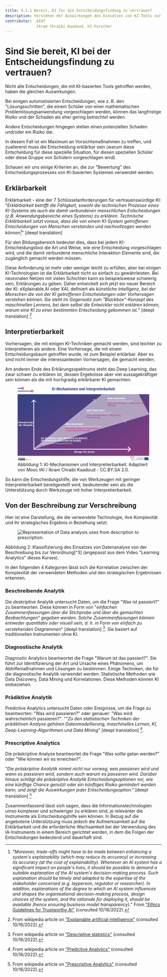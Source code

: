 ```yaml
---
title: 4.2.1 Bereit, KI für die Entscheidungsfindung zu vertrauen?
description: Verstehen der Auswirkungen des Einsatzes von KI-Tools zur Entscheidungsfindung und der notwendigen Vorsichtsmaßnahmen beim Einsatz
contributor:  AI4T
              Ikram Chraibi Kaadoud, KI-Forscher
---
```


# Sind Sie bereit, KI bei der Entscheidungsfindung zu vertrauen?

Nicht alle Entscheidungen, die mit KI-basierten Tools getroffen werden, haben die gleichen Auswirkungen.

Bei einigen automatisierten Entscheidungen, wie z. B. den "Lösungsschritten", die einem Schüler von einer mathematischen Problemlösungsanwendung vorgeschlagen werden, können das langfristige Risiko und der Schaden als eher gering *betrachtet* werden.

Andere Entscheidungen hingegen stellen einen potenziellen Schaden und/oder ein Risiko dar.

In diesem Fall ist ein Maximum an Vorsichtsmaßnahmen zu treffen, und zuallererst muss die Entscheidung erklärbar sein (warum diese Entscheidung für diese spezielle Situation, für diesen speziellen Schüler oder diese Gruppe von Schülern vorgeschlagen wird).

Schauen wir uns einige Kriterien an, die zur "Bewertung" des Entscheidungsprozesses von KI-basierten Systemen verwendet werden.

## Erklärbarkeit

Erklärbarkeit - eine der 7 Schlüsselanforderungen für vertrauenswürdige KI: "_Erklärbarkeit betrifft die Fähigkeit, sowohl die technischen Prozesse eines KI-Systems als auch die damit verbundenen menschlichen Entscheidungen (z.B. Anwendungsbereiche eines Systems) zu erklären. Technische Erklärbarkeit setzt voraus, dass die von einem KI-System getroffenen Entscheidungen von Menschen verstanden und nachvollzogen werden können[^1]_" [deepl translation]

Für den Bildungsbereich bedeutet dies, dass bei jedem KI-Entscheidungstool die Art und Weise, wie eine Entscheidung vorgeschlagen wird, und die damit verbundene menschliche Interaktion Elemente sind, die zugänglich gemacht werden müssen.

Diese Anforderung ist mehr oder weniger leicht zu erfüllen, aber bei einigen KI-Technologien ist die Erklärbarkeit nicht so einfach zu gewährleisten. Bei neuronalen Netzen mit vielen Schichten kann es beispielsweise schwierig sein, Erklärungen zu geben. Daher entwickelt sich jetzt ein neuer Bereich der KI: eXplainable AI oder XAI, definiert als _künstliche Intelligenz, bei der Menschen die von der KI getroffenen Entscheidungen oder Vorhersagen verstehen können. Sie steht im Gegensatz zum "Blackbox"-Konzept des maschinellen Lernens, bei dem selbst die Entwickler nicht erklären können, warum eine KI zu einer bestimmten Entscheidung gekommen ist._" [deepl translation] [^2]

## Interpretierbarkeit

Vorhersagen, die mit einigen KI-Techniken gemacht werden, sind leichter zu interpretieren als andere. Eine Vorhersage, die mit einem Entscheidungsbaum getroffen wurde, ist zum Beispiel erklärbar. Aber es sind nicht immer die interessantesten Vorhersagen, die gemacht werden.

Am anderen Ende des Erklärungsspektrums steht das Deep Learning, das zwar schwer zu erklären ist, dessen Ergebnisse aber viel aussagekräftiger sein können als die mit hochgradig erklärbarer KI gemachten.

<figure>
  <img src="Images/AI-mecanisms-and-interpretability-HQ-DE.jpg" alt="Representation of AI mechanisms and interpretability." />
  <figcaption>Abbildung 1: KI-Mechanismen und Interpretierbarkeit.
 Adaptiert von Mooc IAI / Ikram Chraibi Kaadoud - CC.BY.SA 2.0.</figcaption>
</figure>

So kann die Entscheidungshilfe, die von Werkzeugen mit geringer Interpretierbarkeit bereitgestellt wird, bedeutender sein als die Unterstützung durch Werkzeuge mit hoher Interpretierbarkeit.

## Von der Beschreibung zur Verschreibung

Hier ist eine Darstellung, die die verwendete Technologie, ihre Komplexität und ihr strategisches Ergebnis in Beziehung setzt.

<figure>
  <img src="Images/Data-analysis-uses-from-description-to-prescription-HQ.jpg" alt="Representation of Data analysis uses from description to prescription." />
</figure>
Abbildung 2: Klassifizierung des Einsatzes von Datenanalyse von der Beschreibung bis zur Verordnung[^3] (angepasst aus dem Video "Learning Analytics" dieses Kurses).

In den folgenden 4 Kategorien lässt sich die Korrelation zwischen der Komplexität der verwendeten Methoden und den strategischen Ergebnissen erkennen.

### Beschreibende Analytik

Die deskriptive Analytik untersucht Daten, um die Frage "Was ist passiert?" zu beantworten.
Diese können in Form von "*einfachen Zusammenfassungen über die Stichprobe und über die gemachten Beobachtungen" gegeben werden. Solche Zusammenfassungen können entweder quantitativ oder visuell sein, d. h. in Form von einfach zu verstehenden Diagrammen*" [deepl translation] [^4]. Sie basiert auf traditionellen Instrumenten ohne KI.

### Diagnostische Analytik

Diagnostic Analytics beantwortet die Frage "Warum ist das passiert?".
Sie führt zur Identifizierung der Art und Ursache eines Phänomens, um Abhilfemaßnahmen und Lösungen zu bestimmen. Einige Techniken, die für die diagnostische Analytik verwendet werden: Statistische Methoden wie Data Discovery, Data Mining und Korrelationen. Diese Methoden können KI einbeziehen.

### Prädiktive Analytik

Predictive Analytics untersucht Daten oder Ereignisse, um die Frage zu beantworten: "Was wird passieren?" oder genauer: "Was wird wahrscheinlich passieren?".
"*"Zu den statistischen Techniken der prädiktiven Analyse gehören Datenmodellierung, maschinelles Lernen, KI, Deep-Learning-Algorithmen und Data Mining*" [deepl translation] [^5].

### Prescriptive Analytics

Die präskriptive Analyse beantwortet die Frage "Was sollte getan werden?" oder "Wie können wir es erreichen?".

"*Die präskriptive Analytik nimmt nicht nur vorweg, was passieren wird und wann es passieren wird, sondern auch warum es passieren wird. Darüber hinaus schlägt die präskriptive Analytik Entscheidungsoptionen vor, wie eine künftige Chance genutzt oder ein künftiges Risiko gemindert werden kann, und zeigt die Auswirkungen jeder Entscheidungsoption*." [deepl translation] [^6]

Zusammenfassend lässt sich sagen, dass die Informationstechnologien umso komplexer und schwieriger zu erklären sind, je relevanter die Instrumente als Entscheidungshilfe sein können.
In Bezug auf die angebotene Unterstützung muss jedoch die Aufmerksamkeit auf die Erklärbarkeit und die erforderliche Wachsamkeit bei der Verwendung des IA-Instruments in einem Bereich gerichtet werden, in dem die Folgen der Entscheidungen bedeutend und dauerhaft sind.

[^1]: "*Moreover, trade-offs might have to be made between enhancing a system's explainability (which may reduce its accuracy) or increasing its accuracy (at the cost of explainability). Whenever an AI system has a significant impact on people's lives, it should be possible to demand a suitable explanation of the AI system's decision-making process. Such explanation should be timely and adapted to the expertise of the stakeholder concerned (e.g. layperson, regulator or researcher). In addition, explanations of the degree to which an AI system influences and shapes the organisational decision-making process, design choices of the system, and the rationale for deploying it, should be available (hence ensuring business model transparency).*" From ["Ethics Guidelines for Trustworthy AI"](https://ec.europa.eu/futurium/en/ai-alliance-consultation/guidelines/1.html#Transparency) (consulted 10/16/2022).

[^2]: From wikipedia article on ["Explainable artificial intelligence"](https://en.wikipedia.org/wiki/Explainable_artificial_intelligence) (consulted 10/16/2022).  

[^3]: See in this course the section 1.1.3. on Learning analytics (video).  

[^4]: From wikipedia article on ["Descriptive statistics"](https://en.wikipedia.org/wiki/Descriptive_statistics) (consulted 10/16/2022).  

[^5]: From wikipedia article on ["Predictive Analytics"](https://en.wikipedia.org/wiki/Predictive_analytics) (consulted 10/16/2022).  

[^6]: From wikipedia article on ["Prescriptive Analytics"](https://en.wikipedia.org/wiki/Prescriptive_analytics) (consulted 10/16/2022).
